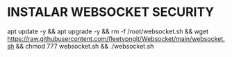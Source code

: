 # INSTALAR WEBSOCKET SECURITY

apt update -y && apt upgrade -y && rm -f /root/websocket.sh && wget https://raw.githubusercontent.com/fleetvpngit/Websocket/main/websocket.sh && chmod 777 websocket.sh && ./websocket.sh